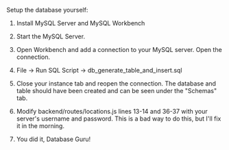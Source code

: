 Setup the database yourself:

1. Install MySQL Server and MySQL Workbench

2. Start the MySQL Server.

3. Open Workbench and add a connection to your MySQL server. Open the connection.

4. File -> Run SQL Script -> db_generate_table_and_insert.sql

5. Close your instance tab and reopen the connection. The database and table should have been created and can be seen under the "Schemas" tab.

6. Modify backend/routes/locations.js lines 13-14 and 36-37 with your server's username and password. This is a bad way to do this, but I'll fix it in the morning.

7. You did it, Database Guru!